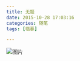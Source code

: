 ```yaml
---
title: 无题
date: 2015-10-28 17:03:16
categories: 随笔
tags: [临摹]

---
```

![图片](emFxZ2VTanAxTWFSaE1ZNnc0YWdabzNoaTRJRzEwbVNEcmFNd2NzeVdwSkpHWlBuRVBxOHl3PT0.png?imageView&thumbnail=164y164&enlarge=1&quality=90&type=jpg)
